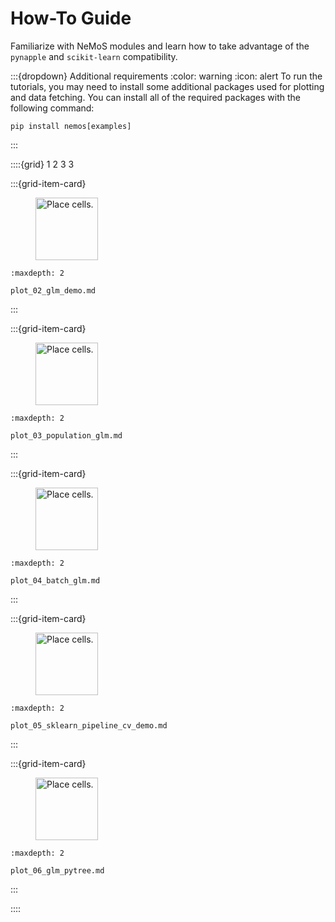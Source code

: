 
# How-To Guide

Familiarize with NeMoS modules and learn how to take advantage of the `pynapple` and `scikit-learn` compatibility.

:::{dropdown} Additional requirements
:color: warning
:icon: alert
To run the tutorials, you may need to install some additional packages used for plotting and data fetching.
You can install all of the required packages with the following command:
```
pip install nemos[examples]
```
:::


::::{grid} 1 2 3 3

:::{grid-item-card}

<figure>
<img src="../_static/thumbnails/how_to_guide/plot_02_glm_demo.svg" style="height: 100px", alt="Place cells."/>
</figure>

```{toctree}
:maxdepth: 2

plot_02_glm_demo.md
```
:::

:::{grid-item-card}

<figure>
<img src="../_static/thumbnails/how_to_guide/plot_03_population_glm.svg" style="height: 100px", alt="Place cells."/>
</figure>

```{toctree}
:maxdepth: 2

plot_03_population_glm.md
```
:::

:::{grid-item-card}

<figure>
<img src="../_static/thumbnails/how_to_guide/plot_04_batch_glm.svg" style="height: 100px", alt="Place cells."/>
</figure>

```{toctree}
:maxdepth: 2

plot_04_batch_glm.md
```
:::

:::{grid-item-card}

<figure>
<img src="../_static/thumbnails/how_to_guide/plot_05_sklearn_pipeline_cv_demo.svg" style="height: 100px", alt="Place cells."/>
</figure>

```{toctree}
:maxdepth: 2

plot_05_sklearn_pipeline_cv_demo.md
```
:::

:::{grid-item-card}

<figure>
<img src="../_static/thumbnails/how_to_guide/plot_06_glm_pytree.svg" style="height: 100px", alt="Place cells."/>
</figure>

```{toctree}
:maxdepth: 2

plot_06_glm_pytree.md
```
:::

::::

